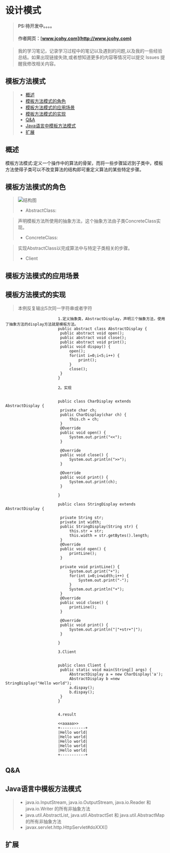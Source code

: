 
#  设计模式
> #### PS:待开发中。。。。
> #### 作者网页：[www.jcohy.com](http://www.jcohy.com)  	

>  我的学习笔记，记录学习过程中的笔记以及遇到的问题,以及我的一些经验总结。如果出现链接失效,或者想知道更多的内容等情况可以提交 Issues 提醒我修改相关内容。

## 模板方法模式
> * [概述](#gaishu)
> * [模板方法模式的角色](#role)
> * [模板方法模式的应用场景](#sign)
> * [模板方法模式的实现](#shixian)
> * [Q&A](#qa)
> * [Java语言中模板方法模式](#java)
> * [扩展](#kuozhan)

<p id="gaishu">

##  概述

模板方法模式:定义一个操作中的算法的骨架，而将一些步骤延迟到子类中，模板方法使得子类可以不改变算法的结构即可重定义算法的某些特定步骤。


<p id="role">

## 模板方法模式的角色

>  ![结构图](https://github.com/jiachao23/jcohy-study-sample/tree/master/jcohy-studydesign-pattern/src/main/resources/static/images/templatemethod.png)
>  *  AbstractClass:

>  声明模板方法所使用的抽象方法，这个抽象方法由子类ConcreteClass实现。
>  *  ConcreteClass:

>  实现AbstractClass以完成算法中与特定子类相关的步骤。
>  *  Client
<p id="sign">

##  模板方法模式的应用场景



<p id="shixian">

## 模板方法模式的实现

>  本例反复输出5次同一字符串或者字符
       
                           1.定义抽象类，AbstractDisplay，声明三个抽象方法，使用了抽象方法的display方法就是模板方法。
                           public abstract class AbstractDisplay {
                           	public abstract void open();
                           	public abstract void close();
                           	public abstract void print();
                           	public void dispay() {
                           		open();
                           		for(int i=0;i<5;i++) {
                           			print();
                           		}
                           		close();
                           	}
                           }
                           
                           2。实现
                           
                           
                           public class CharDisplay extends AbstractDisplay {
                           	private char ch;
                           	public CharDisplay(char ch) {
                           		this.ch = ch;
                           	}
                           	@Override
                           	public void open() {
                           		System.out.print("<<");
                           	}
                           
                           	@Override
                           	public void close() {
                           		System.out.println(">>");
                           	}
                           
                           	@Override
                           	public void print() {
                           		System.out.print(ch);
                           	}
                           
                           }
                           
                           public class StringDisplay extends AbstractDisplay {
                           	
                           	private String str;
                           	private int width;
                           	public StringDisplay(String str) {
                           		this.str = str;
                           		this.width = str.getBytes().length;
                           	}
                           	@Override
                           	public void open() {
                           		printLine();
                           	}
                           
                           	private void printLine() {
                           		System.out.print("+");
                           		for(int i=0;i<width;i++) {
                           			System.out.print("-");
                           		}
                           		System.out.println("+");
                           	}
                           	@Override
                           	public void close() {
                           		printLine();
                           	}
                           
                           	@Override
                           	public void print() {
                           		System.out.println("|"+str+"|");
                           	}
                           
                           }
       
                           3.Client
                           
                           
                           public class Client {
                           	public static void main(String[] args) {
                           		AbstractDisplay a = new CharDisplay('a');
                           		AbstractDisplay b =new StringDisplay("Hello world");
                           		a.dispay();
                           		b.dispay();
                           	}
                           }
                           
                           
                           4.result
                           
                           <<aaaaa>>
                           +-----------+
                           |Hello world|
                           |Hello world|
                           |Hello world|
                           |Hello world|
                           |Hello world|
                           +-----------+
                


         
<p id="qa">

##  Q&A

       
<p id="java">
        
##  Java语言中模板方法模式

>  *  java.io.InputStream, java.io.OutputStream, java.io.Reader 和java.io.Writer 的所有非抽象方法
>  *  java.util.AbstractList, java.util.AbstractSet 和 java.util.AbstractMap 的所有非抽象方法
>  *  javax.servlet.http.HttpServlet#doXXX()

<p id="kuozhan">

##  扩展
    
    
    